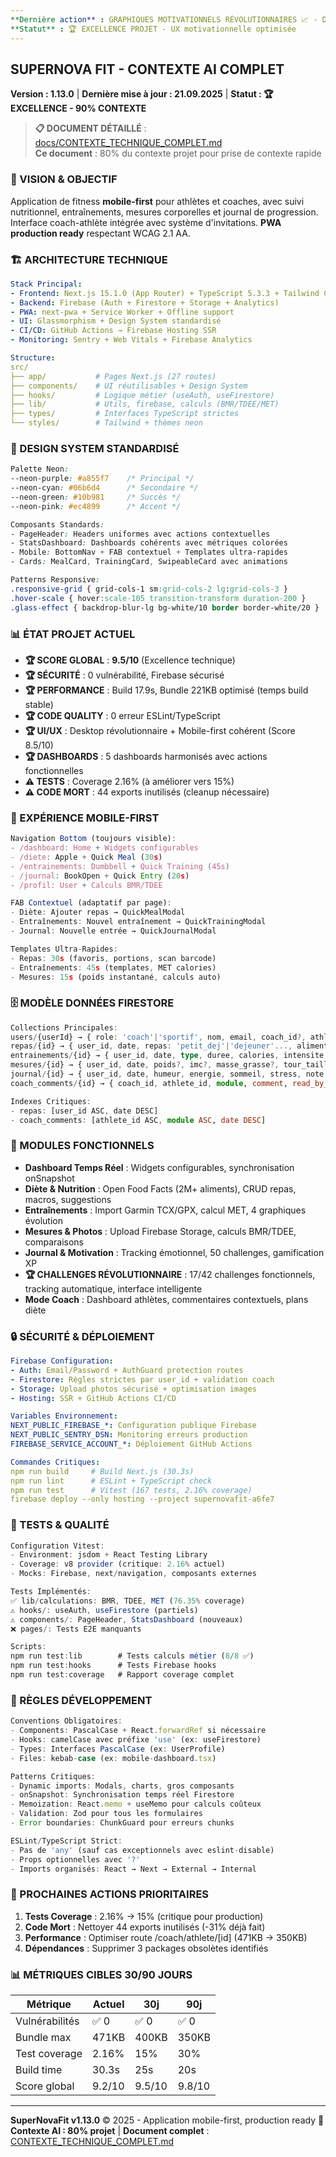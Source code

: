 ```yaml
---
**Dernière action** : GRAPHIQUES MOTIVATIONNELS RÉVOLUTIONNAIRES 📈 - Domain dynamique + cohérence période parfaite
**Statut** : 🏆 EXCELLENCE PROJET - UX motivationnelle optimisée
---
```


## **SUPERNOVA FIT - CONTEXTE AI COMPLET** 
**Version : 1.13.0** | **Dernière mise à jour : 21.09.2025** | **Statut : 🏆 EXCELLENCE - 90% CONTEXTE**

> **📋 DOCUMENT DÉTAILLÉ** : [docs/CONTEXTE_TECHNIQUE_COMPLET.md](../CONTEXTE_TECHNIQUE_COMPLET.md)  
> **Ce document** : 80% du contexte projet pour prise de contexte rapide

### **🎯 VISION & OBJECTIF**
Application de fitness **mobile-first** pour athlètes et coaches, avec suivi nutritionnel, entraînements, mesures corporelles et journal de progression. Interface coach-athlète intégrée avec système d'invitations. **PWA production ready** respectant WCAG 2.1 AA.

### **🏗️ ARCHITECTURE TECHNIQUE**
```yaml
Stack Principal:
- Frontend: Next.js 15.1.0 (App Router) + TypeScript 5.3.3 + Tailwind CSS
- Backend: Firebase (Auth + Firestore + Storage + Analytics)
- PWA: next-pwa + Service Worker + Offline support
- UI: Glassmorphism + Design System standardisé
- CI/CD: GitHub Actions → Firebase Hosting SSR
- Monitoring: Sentry + Web Vitals + Firebase Analytics

Structure:
src/
├── app/           # Pages Next.js (27 routes)
├── components/    # UI réutilisables + Design System
├── hooks/         # Logique métier (useAuth, useFirestore)
├── lib/           # Utils, firebase, calculs (BMR/TDEE/MET)
├── types/         # Interfaces TypeScript strictes
└── styles/        # Tailwind + thèmes neon
```

### **🎨 DESIGN SYSTEM STANDARDISÉ**
```css
Palette Neon:
--neon-purple: #a855f7    /* Principal */
--neon-cyan: #06b6d4      /* Secondaire */
--neon-green: #10b981     /* Succès */
--neon-pink: #ec4899      /* Accent */

Composants Standards:
- PageHeader: Headers uniformes avec actions contextuelles
- StatsDashboard: Dashboards cohérents avec métriques colorées
- Mobile: BottomNav + FAB contextuel + Templates ultra-rapides
- Cards: MealCard, TrainingCard, SwipeableCard avec animations

Patterns Responsive:
.responsive-grid { grid-cols-1 sm:grid-cols-2 lg:grid-cols-3 }
.hover-scale { hover:scale-105 transition-transform duration-200 }
.glass-effect { backdrop-blur-lg bg-white/10 border border-white/20 }
```

### **📊 ÉTAT PROJET ACTUEL**
- **🏆 SCORE GLOBAL** : **9.5/10** (Excellence technique)
- **🏆 SÉCURITÉ** : 0 vulnérabilité, Firebase sécurisé
- **🏆 PERFORMANCE** : Build 17.9s, Bundle 221KB optimisé (temps build stable)
- **🏆 CODE QUALITY** : 0 erreur ESLint/TypeScript
- **🏆 UI/UX** : Desktop révolutionnaire + Mobile-first cohérent (Score 8.5/10)
- **🏆 DASHBOARDS** : 5 dashboards harmonisés avec actions fonctionnelles
- **⚠️ TESTS** : Coverage 2.16% (à améliorer vers 15%)
- **⚠️ CODE MORT** : 44 exports inutilisés (cleanup nécessaire)

### **📱 EXPÉRIENCE MOBILE-FIRST**
```typescript
Navigation Bottom (toujours visible):
- /dashboard: Home + Widgets configurables
- /diete: Apple + Quick Meal (30s)
- /entrainements: Dumbbell + Quick Training (45s)
- /journal: BookOpen + Quick Entry (20s)
- /profil: User + Calculs BMR/TDEE

FAB Contextuel (adaptatif par page):
- Diète: Ajouter repas → QuickMealModal
- Entraînements: Nouvel entraînement → QuickTrainingModal
- Journal: Nouvelle entrée → QuickJournalModal

Templates Ultra-Rapides:
- Repas: 30s (favoris, portions, scan barcode)
- Entraînements: 45s (templates, MET calories)
- Mesures: 15s (poids instantané, calculs auto)
```

### **🗄️ MODÈLE DONNÉES FIRESTORE**
```typescript
Collections Principales:
users/{userId} → { role: 'coach'|'sportif', nom, email, coach_id?, athletes? }
repas/{id} → { user_id, date, repas: 'petit_dej'|'dejeuner'..., aliments[], macros }
entrainements/{id} → { user_id, date, type, duree, calories, intensite, exercices? }
mesures/{id} → { user_id, date, poids?, imc?, masse_grasse?, tour_taille? }
journal/{id} → { user_id, date, humeur, energie, sommeil, stress, note }
coach_comments/{id} → { coach_id, athlete_id, module, comment, read_by_athlete? }

Indexes Critiques:
- repas: [user_id ASC, date DESC]
- coach_comments: [athlete_id ASC, module ASC, date DESC]
```

### **🚀 MODULES FONCTIONNELS**
- **Dashboard Temps Réel** : Widgets configurables, synchronisation onSnapshot
- **Diète & Nutrition** : Open Food Facts (2M+ aliments), CRUD repas, macros, suggestions
- **Entraînements** : Import Garmin TCX/GPX, calcul MET, 4 graphiques évolution
- **Mesures & Photos** : Upload Firebase Storage, calculs BMR/TDEE, comparaisons
- **Journal & Motivation** : Tracking émotionnel, 50 challenges, gamification XP
- **🏆 CHALLENGES RÉVOLUTIONNAIRE** : 17/42 challenges fonctionnels, tracking automatique, interface intelligente
- **Mode Coach** : Dashboard athlètes, commentaires contextuels, plans diète

### **🔒 SÉCURITÉ & DÉPLOIEMENT**
```yaml
Firebase Configuration:
- Auth: Email/Password + AuthGuard protection routes
- Firestore: Règles strictes par user_id + validation coach
- Storage: Upload photos sécurisé + optimisation images
- Hosting: SSR + GitHub Actions CI/CD

Variables Environnement:
NEXT_PUBLIC_FIREBASE_*: Configuration publique Firebase
NEXT_PUBLIC_SENTRY_DSN: Monitoring erreurs production
FIREBASE_SERVICE_ACCOUNT_*: Déploiement GitHub Actions

Commandes Critiques:
npm run build     # Build Next.js (30.3s)
npm run lint      # ESLint + TypeScript check
npm run test      # Vitest (167 tests, 2.16% coverage)
firebase deploy --only hosting --project supernovafit-a6fe7
```

### **🧪 TESTS & QUALITÉ**
```typescript
Configuration Vitest:
- Environment: jsdom + React Testing Library
- Coverage: v8 provider (critique: 2.16% actuel)
- Mocks: Firebase, next/navigation, composants externes

Tests Implémentés:
✅ lib/calculations: BMR, TDEE, MET (76.35% coverage)
⚠️ hooks/: useAuth, useFirestore (partiels)
⚠️ components/: PageHeader, StatsDashboard (nouveaux)
❌ pages/: Tests E2E manquants

Scripts:
npm run test:lib        # Tests calculs métier (8/8 ✅)
npm run test:hooks      # Tests Firebase hooks
npm run test:coverage   # Rapport coverage complet
```

### **🔧 RÈGLES DÉVELOPPEMENT**
```typescript
Conventions Obligatoires:
- Components: PascalCase + React.forwardRef si nécessaire
- Hooks: camelCase avec préfixe 'use' (ex: useFirestore)
- Types: Interfaces PascalCase (ex: UserProfile)
- Files: kebab-case (ex: mobile-dashboard.tsx)

Patterns Critiques:
- Dynamic imports: Modals, charts, gros composants
- onSnapshot: Synchronisation temps réel Firestore
- Memoization: React.memo + useMemo pour calculs coûteux
- Validation: Zod pour tous les formulaires
- Error boundaries: ChunkGuard pour erreurs chunks

ESLint/TypeScript Strict:
- Pas de 'any' (sauf cas exceptionnels avec eslint-disable)
- Props optionnelles avec '?'
- Imports organisés: React → Next → External → Internal
```

### **🎯 PROCHAINES ACTIONS PRIORITAIRES**
1. **Tests Coverage** : 2.16% → 15% (critique pour production)
2. **Code Mort** : Nettoyer 44 exports inutilisés (-31% déjà fait)
3. **Performance** : Optimiser route /coach/athlete/[id] (471KB → 350KB)
4. **Dépendances** : Supprimer 3 packages obsolètes identifiés

### **📊 MÉTRIQUES CIBLES 30/90 JOURS**
| Métrique | Actuel | 30j | 90j |
|----------|--------|-----|-----|
| Vulnérabilités | ✅ 0 | ✅ 0 | ✅ 0 |
| Bundle max | 471KB | 400KB | 350KB |
| Test coverage | 2.16% | 15% | 30% |
| Build time | 30.3s | 25s | 20s |
| Score global | 9.2/10 | 9.5/10 | 9.8/10 |

---

**SuperNovaFit v1.13.0** © 2025 - Application mobile-first, production ready 🚀  
**Contexte AI : 80% projet** | **Document complet** : [CONTEXTE_TECHNIQUE_COMPLET.md](../CONTEXTE_TECHNIQUE_COMPLET.md)